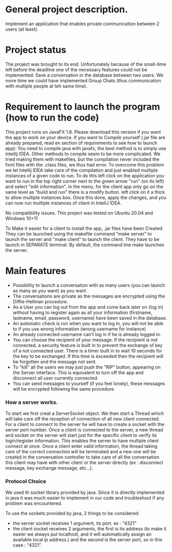 # General project description.

Implement an application that enables private communication between 2 users (at least). 

# Project status
The project was brought to its end. Unfortunately because of the small-time left before the deadline
one of the necessary features could not be implemented: Save a conversation in the database between two 
users. We more time we could have implemented Group Chats (thus communication with multiple people at teh same time).


# Requirement to launch the program (how to run the code)

This project runs on JavaFX 1.8. Please download this version if you want the app to work on your device.
If you want to Compile yourself (.jar file are already prepared, read en section of requirements to see how to launch 
app): You need to compile java with javafx, the best method is to simply use Intellij IDEA. Other methods 
to compile seem to be more complicated. We tried making them with makefiles, but the compilation never included
the fxml files with the .class files, we thus had error. To overcome this problem we let Intellij IDEA take
care of the compilation and just enabled multiple instances of a given code to run. To do this left click on the application
you want to run in the top right corner next to the green arrow "run" (on its left) and select "edit information".
in the menu, for the client app only go on the same level as "build and run" there is a modify button. left click on it
a thick to allow multiple instances box. Once this done, apply the changes, and you can now run multiple instances 
of client in IntelIJ IDEA.

No compatibility issues. This project was tested on Ubuntu 20.04 and Windows 10+11

To Make it easier for a client to install the app, .jar files have been Created. They can be launched using the makefile
command "make server" to launch the server and "make client" to launch the client. They have to be launch in SEPARATE 
terminal. By default, the command line make launches the server.

# Main features 

- Possibility to launch a conversation with as many users (you can launch as many as you want) as you want. 
- The conversations are private as the messages are encrypted using the Diffie-Hellman procedure.
- As a User you can log out from the app and come back later on (log in) without having to register again as all 
your information (firstname, lastname, email, password, username) have been saved in the database. 
- An automatic check is run when you want to log in, you will not be able to  if you use wrong information (wrong username for instance)
- An already connected username can't log in if he is already logged in. 
- You can choose the recipient of your message. If the recipient is not connected, a security feature is built in to
prevent the exchange of key of a not connected user. There is a timer built in to wait 10 seconds for the key to be exchanged. 
If this time is exceeded then the recipient will be forgotten and the message not sent.
- To "kill" all the users we may just push the "RIP" button, appearing on the Server interface. This is equivalent to turn off the app and
disconnect all user currently connected.
- You can send messages to yourself (if you feel lonely), these messages will be encrypted following the same procedure.


### How a server works. 

To start we first creat a ServerSocket object. We then start a Thread which will take care off the reception of 
connection of all new client connected. For a client to connect to the server he will have to create a socket with the 
server port number. Once a client is connected to the server, a new thread and socket on the server will start just for the 
specific client to verify its login/register information. This enables the server to have multiple client connect at 
once. Once a client enter valid information, the thread taking care of the correct connection will be terminated and
a new one will be created in the conversation controller to take care of all the conversation this client may have with
other client or the server directly (ex : disconnect message, key exchange message, etc...).


### Protocol Choice 

We used th socket library provided by java. Since it is directly implemented in java it was much easier to implement
in our code and troubleshoot if any problem was encountered.
 
To use the sockets provided by java, 2 things to be considered:
- the server socket receives 1 argument, its port. ex : "4321"
- the client socket receives 2 arguments, the first is its address (to make it easier we always put localhost, and it 
will automatically assign an available local ip address.) and the second is the server port, so in this case : "4321".
  


